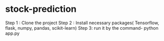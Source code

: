 # stock-prediction
Step 1 : Clone the project
Step 2 : Install necessary packages(  Tensorflow, flask, numpy, pandas, scikit-learn)
Step 3: run it by the command- python app.py
